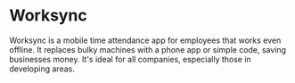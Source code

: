 # Worksync
Worksync is a mobile time attendance app for employees that works even offline. It replaces bulky machines with a phone app or simple code, saving businesses money. It's ideal for all companies, especially those in developing areas.
